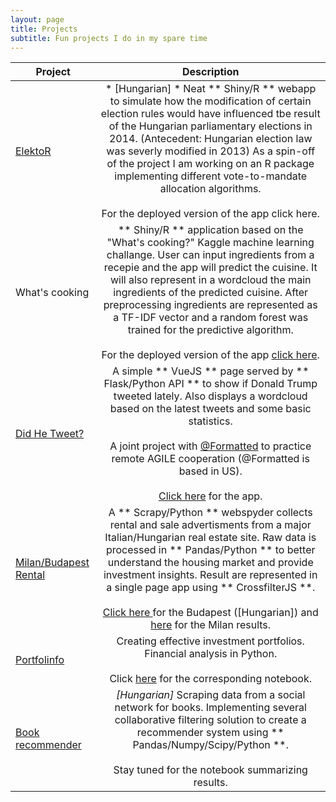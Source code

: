 ```yaml
---
layout: page
title: Projects
subtitle: Fun projects I do in my spare time
---
```


| Project       | Description          |
| ------------- |:-------------:|
| <a href=https://github.com/vtisza/Elektor>ElektoR</a>| * [Hungarian] * Neat ** Shiny/R ** webapp to simulate how the modification of certain election rules would have influenced tbe result of the Hungarian parliamentary elections in 2014. (Antecedent: Hungarian election law was severly modified in 2013) As a spin-off of the project I am working on an R package implementing different vote-to-mandate allocation algorithms. <br><br>For the deployed version of the app <a hred=https://elektor.shinyapps.io/Valasztas/>click here</a>.  |
| What's cooking      | ** Shiny/R ** application based on the "What's cooking?" Kaggle machine learning challange. User can input ingredients from a recepie and the app will predict the cuisine. It will also represent in a wordcloud the main ingredients of the predicted cuisine. After preprocessing ingredients are represented as a TF-IDF vector and a random forest was trained for the predictive algorithm. <br><br>For the deployed version of the app <a href=https://cooking.shinyapps.io/Predictor/>click here</a>.  |
| <a href=https://github.com/simplton/didHeTweet>Did He Tweet?</a>      | A simple ** VueJS ** page served by ** Flask/Python API ** to show if Donald Trump tweeted lately. Also displays a wordcloud based on the latest tweets and some basic statistics. <br><br>A joint project with <a href=https://github.com/Formatted/>@Formatted</a> to practice remote AGILE cooperation (@Formatted is based in US).  <br><br><a href=https://didhetweet.herokuapp.com/>Click here</a> for the app.   |
| <a href=https://github.com/vtisza/MilanRentalSpyder>Milan/Budapest Rental</a> | A ** Scrapy/Python ** webspyder collects rental and sale advertisments from a major Italian/Hungarian real estate site. Raw data is processed in ** Pandas/Python ** to better understand the housing market and provide investment insights. Result are represented in a single page app using ** CrossfilterJS **. <br><br> <a href=https://vtisza.github.io/MilanRentalSpyder/BudapestVisual/> Click here </a> for the Budapest ([Hungarian]) and <a href=https://vtisza.github.io/MilanRentalSpyder/MilanVisual/>here</a> for the Milan results.   |
| <a href=https://github.com/vtisza/portfolinfo>Portfolinfo</a> | Creating effective investment portfolios. Financial analysis in Python. <br><br>Click <a href=https://github.com/vtisza/portfolinfo/blob/master/portfolio_returns.ipynb>here</a> for the corresponding notebook.      |
| <a href=https://github.com/vtisza/book_recommendation>Book recommender</a> | *[Hungarian]* Scraping data from a social network for books. Implementing several collaborative filtering solution to create a recommender system using ** Pandas/Numpy/Scipy/Python **. <br><br>Stay tuned for the notebook summarizing results.     |
